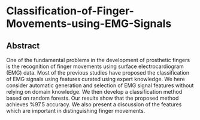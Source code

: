 # Classification-of-Finger-Movements-using-EMG-Signals
## Abstract
One of the fundamental problems in the development of prosthetic fingers is the recognition of finger movements using surface electrocardiogram (EMG) data. Most of the previous studies have proposed the classification of EMG signals using features curated using expert knowledge. We here consider automatic generation and selection of EMG signal features without relying on domain knowledge. We then develop a classification method based on random forests. Our results show that the proposed method achieves %97.5 accuracy. We also present a discussion of the features which are important in distinguishing finger movements.
